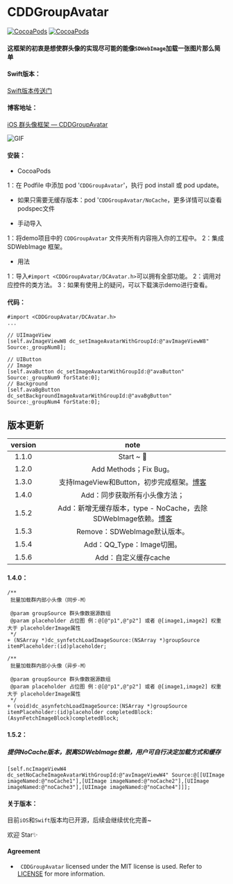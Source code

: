 # CDDGroupAvatar


[![CocoaPods](https://img.shields.io/cocoapods/v/CDDGroupAvatar.svg)](https://cocoapods.org/pods/CDDGroupAvatar)&nbsp;[![CocoaPods](https://img.shields.io/cocoapods/p/CDDGroupAvatar.svg)](https://github.com/indulgeIn/CDDGroupAvatar)&nbsp;

#### 这框架的初衷是想使群头像的实现尽可能的能像`SDWebImage`加载一张图片那么简单

#### Swift版本：

[Swift版本传送门](https://github.com/RocketsChen/CDDGroupAvatarSwift)

#### 博客地址：

[iOS 群头像框架 — CDDGroupAvatar](https://www.jianshu.com/p/f1acb0c0fb97)

![GIF](https://github.com/RocketsChen/CDDGroupAvatar/blob/master/CDDGroupAvatar.gif)

#### 安装：

* CocoaPods

1：在 Podfile 中添加 pod '`CDDGroupAvatar`'，执行 pod install 或 pod update。

   * 如果只需要无缓存版本：pod '`CDDGroupAvatar/NoCache`，更多详情可以查看podspec文件

* 手动导入

1：将demo项目中的 `CDDGroupAvatar` 文件夹所有内容拖入你的工程中。
2：集成 SDWebImage 框架。

* 用法

1：导入`#import <CDDGroupAvatar/DCAvatar.h>`可以拥有全部功能。
2：调用对应控件的类方法。
3：如果有使用上的疑问，可以下载演示demo进行查看。

#### 代码：

```
#import <CDDGroupAvatar/DCAvatar.h>
...

// UIImageView
[self.avImageViewW8 dc_setImageAvatarWithGroupId:@"avImageViewW8" Source:_groupNum8];

// UIButton
// Image
[self.avaButton dc_setImageAvatarWithGroupId:@"avaButton" Source:_groupNum9 forState:0];
// Background
[self.avaBgButton dc_setBackgroundImageAvatarWithGroupId:@"avaBgButton" Source:_groupNum4 forState:0];
```

## 版本更新

| version | note |
| :----: | :----: |
| 1.1.0 | Start ~ 🤔|
| 1.2.0 | Add Methods；Fix Bug。|
| 1.3.0 | 支持ImageView和Button，初步完成框架。[博客](https://www.jianshu.com/p/f1acb0c0fb97)|
| 1.4.0 | Add：同步获取所有小头像方法；|
| 1.5.2 | Add：新增无缓存版本，type - NoCache，去除SDWebImage依赖。[博客](https://www.jianshu.com/p/e89dbb49c0ba)|
| 1.5.3 | Remove：SDWebImage默认版本。|
| 1.5.4 | Add：QQ_Type：Image切圈。|
| 1.5.6 | Add：自定义缓存cache |


#### 1.4.0：

```
/**
 批量加载群内部小头像（同步-M）
 
 @param groupSource 群头像数据源数组
 @param placeholder 占位图 例：@[@"p1",@"p2"] 或者 @[image1,image2] 权重大于 placeholderImage属性
 */
+ (NSArray *)dc_synfetchLoadImageSource:(NSArray *)groupSource itemPlaceholder:(id)placeholder;

/**
 批量加载群内部小头像（异步-M）
 
 @param groupSource 群头像数据源数组
 @param placeholder 占位图 例：@[@"p1",@"p2"] 或者 @[image1,image2] 权重大于 placeholderImage属性
 */
+ (void)dc_asynfetchLoadImageSource:(NSArray *)groupSource itemPlaceholder:(id)placeholder completedBlock:(AsynFetchImageBlock)completedBlock;
```


#### 1.5.2：

##### 提供NoCache版本，脱离SDWebImage依赖，用户可自行决定加载方式和缓存

```
[self.ncImageViewW4 dc_setNoCacheImageAvatarWithGroupId:@"avImageViewW4" Source:@[[UIImage imageNamed:@"noCache1"],[UIImage imageNamed:@"noCache2"],[UIImage imageNamed:@"noCache3"],[UIImage imageNamed:@"noCache4"]]];
```



#### 关于版本：

目前`iOS`和`Swift`版本均已开源，后续会继续优化完善~

欢迎 Star✨





#### Agreement

* ` CDDGroupAvatar` licensed under the MIT license is used. Refer to [LICENSE](https://opensource.org/licenses/MIT) for more information.

